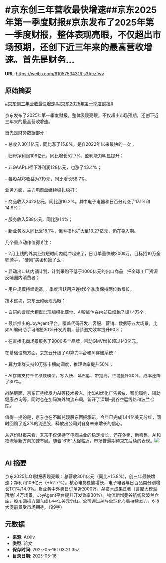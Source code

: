 # #京东创三年营收最快增速##京东2025年第一季度财报#京东发布了2025年第一季度财报，整体表现亮眼，不仅超出市场预期，还创下近三年来的最高营收增速。首先是财务...

**URL**: https://weibo.com/6105753431/Ps3Aczfwv

## 原始摘要

<a href="https://m.weibo.cn/search?containerid=231522type%3D1%26t%3D10%26q%3D%23%E4%BA%AC%E4%B8%9C%E5%88%9B%E4%B8%89%E5%B9%B4%E8%90%A5%E6%94%B6%E6%9C%80%E5%BF%AB%E5%A2%9E%E9%80%9F%23&amp;extparam=%23%E4%BA%AC%E4%B8%9C%E5%88%9B%E4%B8%89%E5%B9%B4%E8%90%A5%E6%94%B6%E6%9C%80%E5%BF%AB%E5%A2%9E%E9%80%9F%23" data-hide=""><span class="surl-text">#京东创三年营收最快增速#</span></a><a href="https://m.weibo.cn/search?containerid=231522type%3D1%26t%3D10%26q%3D%23%E4%BA%AC%E4%B8%9C2025%E5%B9%B4%E7%AC%AC%E4%B8%80%E5%AD%A3%E5%BA%A6%E8%B4%A2%E6%8A%A5%23&amp;extparam=%23%E4%BA%AC%E4%B8%9C2025%E5%B9%B4%E7%AC%AC%E4%B8%80%E5%AD%A3%E5%BA%A6%E8%B4%A2%E6%8A%A5%23" data-hide=""><span class="surl-text">#京东2025年第一季度财报#</span></a><br><br>京东发布了2025年第一季度财报，整体表现亮眼，不仅超出市场预期，还创下近三年来的最高营收增速。<br><br>首先是财务数据部分：<br><br>- 总收入3011亿元，同比涨了15.8%，是自2022年以来最快的一次；<br><br>- 归母净利润109亿元，同比增长52.7%，盈利能力明显提升；<br><br>- 非GAAP口径下净利润128亿元，也涨了43.4%；<br><br>- 每股ADS收益为7.19元，同比增长58.7%。<br><br>业务方面，主力电商盘继续稳扎稳打：<br><br>- 商品收入2423亿元，同比涨16.2%。其中电子电器和日百分别涨了17.1%和14.9%；<br><br>- 服务收入588亿元，同比涨14%；<br><br>- 新业务收入同比涨18.1%，但亏损也扩大至13.27亿元，仍在投入期。<br><br>几个重点动作值得关注：<br><br>- 2月上线的外卖业务短时间内就冲起来了，日订单量快破2000万，目标招10万全职骑手，“硬刚”美团和饿了么；<br><br>- 启动出口转内销计划，计划采购不低于2000亿元的出口商品，把全球工厂资源反哺国内消费者；<br><br>- 用户规模持续走高，，季度活跃用户连续6个季度保持两位数增长。<br><br>技术这块，京东云的表现亮眼：<br><br>- 自研的言犀大模型实现规模化落地，AI智能体在内部已经跑了超1.4万个；<br><br>- 最新推出的JoyAgent平台，覆盖代码开发、客服、营销、数据等五大场景，比如AI编码助手可缩短30%开发周期，营销图文效率提升90%；<br><br>- 在直播电商场景服务了9000多个品牌，带动GMV增长超过140亿元。<br><br>在基础设施方面，京东云升级了AI算力平台和AI存储系统：<br><br>- 算力集群支持10万张卡横向调度，推理效率提升50%；<br><br>- AI存储支持千亿参数模型，写入快、延迟低、带宽高，性能提升30%，成本还降了30%。<br><br>战略层面，京东正持续发力AI等技术投入，比如AI优化广告投放、智能履约、辅助健康咨询等，同时也在加码海外物流布局，新开了深圳-曼谷空运线路和波兰仓库。<br><br>值得一提的是，京东也在不断兑现股东回报承诺，今年已完成1.44亿美元分红，同时回购了近3%的流通股，释放出公司对自身未来增长的信心。<br><br>从这份财报来看，京东不仅保持了电商主业的稳定增长，还在外卖、新零售、AI和物流等新方向加速布局。随着“618”大促临近，市场普遍期待京东后续的表现。<img style="" src="https://tvax4.sinaimg.cn/large/006Fd7o3gy1i1h3w0x1v7j30si0zknfb.jpg" referrerpolicy="no-referrer"><br><br>

## AI 摘要

京东2025年Q1财报表现亮眼：总营收3011亿元（同比+15.8%），创三年最快增速；净利润109亿元（+52.7%）。核心电商稳健增长，电子电器与日百品类分别增长17.1%/14.9%。新业务中外卖日订单近2000万，AI技术成果显著（言犀大模型落地1.4万场景，JoyAgent平台提升开发效率30%）。物流新增曼谷航线及波兰仓库，股东回报方面完成1.44亿美元分红。公司通过AI与全球化布局持续发力，618大促前景受市场期待。（99字）

## 元数据

- **来源**: ArXiv
- **类型**: 论文
- **保存时间**: 2025-05-16T03:21:35Z
- **目录日期**: 2025-05-16
